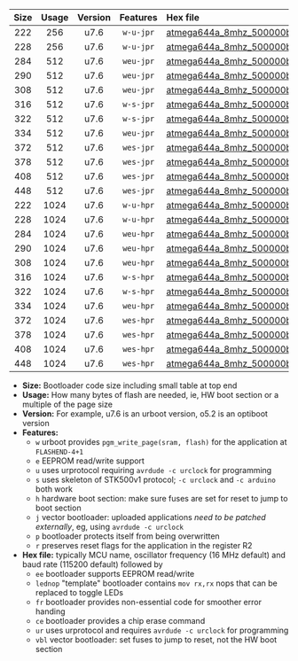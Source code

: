 |Size|Usage|Version|Features|Hex file|
|:-:|:-:|:-:|:-:|:--|
|222|256|u7.6|`w-u-jpr`|[atmega644a_8mhz_500000bps_ur_vbl.hex](https://raw.githubusercontent.com/stefanrueger/urboot/main/bootloaders/atmega644a/fcpu_8mhz/500000_bps/atmega644a_8mhz_500000bps_ur_vbl.hex)|
|228|256|u7.6|`w-u-jpr`|[atmega644a_8mhz_500000bps_lednop_ur_vbl.hex](https://raw.githubusercontent.com/stefanrueger/urboot/main/bootloaders/atmega644a/fcpu_8mhz/500000_bps/atmega644a_8mhz_500000bps_lednop_ur_vbl.hex)|
|284|512|u7.6|`weu-jpr`|[atmega644a_8mhz_500000bps_ee_ur_vbl.hex](https://raw.githubusercontent.com/stefanrueger/urboot/main/bootloaders/atmega644a/fcpu_8mhz/500000_bps/atmega644a_8mhz_500000bps_ee_ur_vbl.hex)|
|290|512|u7.6|`weu-jpr`|[atmega644a_8mhz_500000bps_ee_lednop_ur_vbl.hex](https://raw.githubusercontent.com/stefanrueger/urboot/main/bootloaders/atmega644a/fcpu_8mhz/500000_bps/atmega644a_8mhz_500000bps_ee_lednop_ur_vbl.hex)|
|308|512|u7.6|`weu-jpr`|[atmega644a_8mhz_500000bps_ee_lednop_fr_ur_vbl.hex](https://raw.githubusercontent.com/stefanrueger/urboot/main/bootloaders/atmega644a/fcpu_8mhz/500000_bps/atmega644a_8mhz_500000bps_ee_lednop_fr_ur_vbl.hex)|
|316|512|u7.6|`w-s-jpr`|[atmega644a_8mhz_500000bps_vbl.hex](https://raw.githubusercontent.com/stefanrueger/urboot/main/bootloaders/atmega644a/fcpu_8mhz/500000_bps/atmega644a_8mhz_500000bps_vbl.hex)|
|322|512|u7.6|`w-s-jpr`|[atmega644a_8mhz_500000bps_lednop_vbl.hex](https://raw.githubusercontent.com/stefanrueger/urboot/main/bootloaders/atmega644a/fcpu_8mhz/500000_bps/atmega644a_8mhz_500000bps_lednop_vbl.hex)|
|334|512|u7.6|`weu-jpr`|[atmega644a_8mhz_500000bps_ee_lednop_fr_ce_ur_vbl.hex](https://raw.githubusercontent.com/stefanrueger/urboot/main/bootloaders/atmega644a/fcpu_8mhz/500000_bps/atmega644a_8mhz_500000bps_ee_lednop_fr_ce_ur_vbl.hex)|
|372|512|u7.6|`wes-jpr`|[atmega644a_8mhz_500000bps_ee_vbl.hex](https://raw.githubusercontent.com/stefanrueger/urboot/main/bootloaders/atmega644a/fcpu_8mhz/500000_bps/atmega644a_8mhz_500000bps_ee_vbl.hex)|
|378|512|u7.6|`wes-jpr`|[atmega644a_8mhz_500000bps_ee_lednop_vbl.hex](https://raw.githubusercontent.com/stefanrueger/urboot/main/bootloaders/atmega644a/fcpu_8mhz/500000_bps/atmega644a_8mhz_500000bps_ee_lednop_vbl.hex)|
|408|512|u7.6|`wes-jpr`|[atmega644a_8mhz_500000bps_ee_lednop_fr_vbl.hex](https://raw.githubusercontent.com/stefanrueger/urboot/main/bootloaders/atmega644a/fcpu_8mhz/500000_bps/atmega644a_8mhz_500000bps_ee_lednop_fr_vbl.hex)|
|448|512|u7.6|`wes-jpr`|[atmega644a_8mhz_500000bps_ee_lednop_fr_ce_vbl.hex](https://raw.githubusercontent.com/stefanrueger/urboot/main/bootloaders/atmega644a/fcpu_8mhz/500000_bps/atmega644a_8mhz_500000bps_ee_lednop_fr_ce_vbl.hex)|
|222|1024|u7.6|`w-u-hpr`|[atmega644a_8mhz_500000bps_ur.hex](https://raw.githubusercontent.com/stefanrueger/urboot/main/bootloaders/atmega644a/fcpu_8mhz/500000_bps/atmega644a_8mhz_500000bps_ur.hex)|
|228|1024|u7.6|`w-u-hpr`|[atmega644a_8mhz_500000bps_lednop_ur.hex](https://raw.githubusercontent.com/stefanrueger/urboot/main/bootloaders/atmega644a/fcpu_8mhz/500000_bps/atmega644a_8mhz_500000bps_lednop_ur.hex)|
|284|1024|u7.6|`weu-hpr`|[atmega644a_8mhz_500000bps_ee_ur.hex](https://raw.githubusercontent.com/stefanrueger/urboot/main/bootloaders/atmega644a/fcpu_8mhz/500000_bps/atmega644a_8mhz_500000bps_ee_ur.hex)|
|290|1024|u7.6|`weu-hpr`|[atmega644a_8mhz_500000bps_ee_lednop_ur.hex](https://raw.githubusercontent.com/stefanrueger/urboot/main/bootloaders/atmega644a/fcpu_8mhz/500000_bps/atmega644a_8mhz_500000bps_ee_lednop_ur.hex)|
|308|1024|u7.6|`weu-hpr`|[atmega644a_8mhz_500000bps_ee_lednop_fr_ur.hex](https://raw.githubusercontent.com/stefanrueger/urboot/main/bootloaders/atmega644a/fcpu_8mhz/500000_bps/atmega644a_8mhz_500000bps_ee_lednop_fr_ur.hex)|
|316|1024|u7.6|`w-s-hpr`|[atmega644a_8mhz_500000bps.hex](https://raw.githubusercontent.com/stefanrueger/urboot/main/bootloaders/atmega644a/fcpu_8mhz/500000_bps/atmega644a_8mhz_500000bps.hex)|
|322|1024|u7.6|`w-s-hpr`|[atmega644a_8mhz_500000bps_lednop.hex](https://raw.githubusercontent.com/stefanrueger/urboot/main/bootloaders/atmega644a/fcpu_8mhz/500000_bps/atmega644a_8mhz_500000bps_lednop.hex)|
|334|1024|u7.6|`weu-hpr`|[atmega644a_8mhz_500000bps_ee_lednop_fr_ce_ur.hex](https://raw.githubusercontent.com/stefanrueger/urboot/main/bootloaders/atmega644a/fcpu_8mhz/500000_bps/atmega644a_8mhz_500000bps_ee_lednop_fr_ce_ur.hex)|
|372|1024|u7.6|`wes-hpr`|[atmega644a_8mhz_500000bps_ee.hex](https://raw.githubusercontent.com/stefanrueger/urboot/main/bootloaders/atmega644a/fcpu_8mhz/500000_bps/atmega644a_8mhz_500000bps_ee.hex)|
|378|1024|u7.6|`wes-hpr`|[atmega644a_8mhz_500000bps_ee_lednop.hex](https://raw.githubusercontent.com/stefanrueger/urboot/main/bootloaders/atmega644a/fcpu_8mhz/500000_bps/atmega644a_8mhz_500000bps_ee_lednop.hex)|
|408|1024|u7.6|`wes-hpr`|[atmega644a_8mhz_500000bps_ee_lednop_fr.hex](https://raw.githubusercontent.com/stefanrueger/urboot/main/bootloaders/atmega644a/fcpu_8mhz/500000_bps/atmega644a_8mhz_500000bps_ee_lednop_fr.hex)|
|448|1024|u7.6|`wes-hpr`|[atmega644a_8mhz_500000bps_ee_lednop_fr_ce.hex](https://raw.githubusercontent.com/stefanrueger/urboot/main/bootloaders/atmega644a/fcpu_8mhz/500000_bps/atmega644a_8mhz_500000bps_ee_lednop_fr_ce.hex)|

- **Size:** Bootloader code size including small table at top end
- **Usage:** How many bytes of flash are needed, ie, HW boot section or a multiple of the page size
- **Version:** For example, u7.6 is an urboot version, o5.2 is an optiboot version
- **Features:**
  + `w` urboot provides `pgm_write_page(sram, flash)` for the application at `FLASHEND-4+1`
  + `e` EEPROM read/write support
  + `u` uses urprotocol requiring `avrdude -c urclock` for programming
  + `s` uses skeleton of STK500v1 protocol; `-c urclock` and `-c arduino` both work
  + `h` hardware boot section: make sure fuses are set for reset to jump to boot section
  + `j` vector bootloader: uploaded applications *need to be patched externally*, eg, using `avrdude -c urclock`
  + `p` bootloader protects itself from being overwritten
  + `r` preserves reset flags for the application in the register R2
- **Hex file:** typically MCU name, oscillator frequency (16 MHz default) and baud rate (115200 default) followed by
  + `ee` bootloader supports EEPROM read/write
  + `lednop` "template" bootloader contains `mov rx,rx` nops that can be replaced to toggle LEDs
  + `fr` bootloader provides non-essential code for smoother error handing
  + `ce` bootloader provides a chip erase command
  + `ur` uses urprotocol and requires `avrdude -c urclock` for programming
  + `vbl` vector bootloader: set fuses to jump to reset, not the HW boot section
